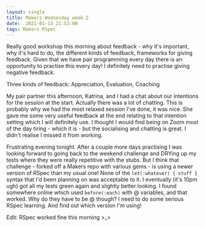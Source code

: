 ```yaml
---
layout: single
title: Makers Wednesday week 2
date:  2021-01-13 21:53:00
tags: Makers RSpec
---
```


Really good workshop this morning about feedback - why it's important, why it's hard to do, the different kinds of feedback, frameworks for giving feedback. Given that we have pair programming every day there is an opportunity to practise this every day! I definitely need to practise giving negative feedback.

Three kinds of feedback: Appreciation, Evaluation, Coaching

My pair partner this afternoon, Katrina, and I had a chat about our intentions for the session at the start. Actually there was a lot of chatting. This is probably why we had the most relaxed session I've done, it was nice. She gave me some very useful feedback at the end relating to that intention setting which I will definitely use. I thought I would find being on Zoom most of the day tiring - which it is - but the socialising and chatting is great. I didn't realise I missed it from working.

Frustrating evening tonight. After a couple more days practising I was looking forward to going back to the weekend challenge and DRYing up my tests where they were really repetitive with the stubs. But I think that challenge - forked off a Makers repo with various gems - is using a newer version of RSpec than my usual one! None of the `let(:whatever) { stuff }` syntax that I'd been planning on was acceptable to it. I eventually (it's 10pm ugh) got all my tests green again and slightly better looking. I found somewhere online which used `before(:each)` with @ variables, and that worked. Why do they have to be @ though? I need to do some serious RSpec learning. And find out which version I'm using!

Edit: RSpec worked fine this morning >_>